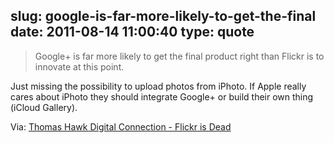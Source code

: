 slug: google-is-far-more-likely-to-get-the-final
date: 2011-08-14 11:00:40
type: quote
---

> Google+ is far more likely to get the final product right than Flickr is to innovate at this point.

Just missing the possibility to upload photos from iPhoto. If Apple really cares about iPhoto they should integrate Google+ or build their own thing (iCloud Gallery).

 Via: [Thomas Hawk Digital Connection - Flickr is Dead](http://thomashawk.com/2011/08/flickr-is-dead.html)
